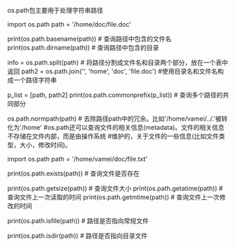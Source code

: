 os.path包主要用于处理字符串路径

import os.path
path = '/home/doc/file.doc'

print(os.path.basename(path))    # 查询路径中包含的文件名
print(os.path.dirname(path))     # 查询路径中包含的目录

info = os.path.split(path)       # 将路径分割成文件名和目录两个部分，放在一个表中返回
path2 = os.path.join('\', 'home', 'doc', 'file.doc')  #使用目录名和文件名构成一个路径字符串

p_list = [path, path2]
print(os.path.commonprefix(p_list))    # 查询多个路径的共同部分

os.path.normpath(path) # 去除路径path中的冗余。比如'/home/vamei/../.'被转化为'/home'
#os.path还可以查询文件的相关信息(metadata)。文件的相关信息不存储在文件内部，而是由操作系统
#维护的，关于文件的一些信息(比如文件类型，大小，修改时间)。

import os.path 
path = '/home/vamei/doc/file.txt'

print(os.path.exists(path))    # 查询文件是否存在

print(os.path.getsize(path))   # 查询文件大小
print(os.path.getatime(path))  # 查询文件上一次读取的时间
print(os.path.getmtime(path))  # 查询文件上一次修改的时间

print(os.path.isfile(path))    # 路径是否指向常规文件

print(os.path.isdir(path))     # 路径是否指向目录文件

